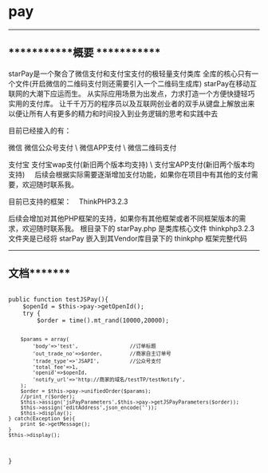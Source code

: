 # pay
----------------------------
***********概要 ***********
----------------------------
starPay是一个聚合了微信支付和支付宝支付的极轻量支付类库
全库的核心只有一个文件(开启微信的二维码支付则还需要引入一个二维码生成库)
starPay在移动互联网的大潮下应运而生。
从实际应用场景为出发点，力求打造一个方便快捷轻巧实用的支付库。
让千千万万的程序员以及互联网创业者的双手从键盘上解放出来
以便让所有人有更多的精力和时间投入到业务逻辑的思考和实践中去

目前已经接入的有：

微信
    微信公众号支付 \ 微信APP支付 \ 微信二维码支付
    
支付宝
    支付宝wap支付(新旧两个版本均支持) \ 支付宝APP支付(新旧两个版本均支持)
    
后续会根据实际需要逐渐增加支付功能，如果你在项目中有其他的支付需要，欢迎随时联系我。

目前已支持的框架：
    ThinkPHP3.2.3

后续会增加对其他PHP框架的支持，如果你有其他框架或者不同框架版本的需求，欢迎随时联系我。
根目录下的 starPay.php 是类库核心文件
thinkphp3.2.3 文件夹是已经将 starPay 嵌入到其Vendor库目录下的 thinkphp 框架完整代码

--------------------------------
**********文档*****************
--------------------------------
<code>
public function testJSPay(){
	$openId = $this->pay->getOpenId();
	try {
		$order = time().mt_rand(10000,20000);

		$params = array(
			'body'=>'test',					//订单标题
			'out_trade_no'=>$order,			//商家自主订单号
			'trade_type'=>'JSAPI',			//公众号支付
			'total_fee'=>1,
			'openid'=>$openId,
			'notify_url'=>'http://商家的域名/testTP/testNotify',
		);
		$order = $this->pay->unifiedOrder($params);
		//print_r($order);
		$this->assign('jsPayParameters',$this->pay->getJSPayParameters($order));
		$this->assign('editAddress',json_encode(''));
		$this->display();
	} catch(Exception $e){
		print $e->getMessage();
	}
	$this->display();
}
</code>
